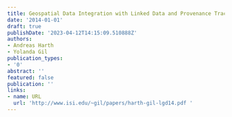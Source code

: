 ```yaml
---
title: Geospatial Data Integration with Linked Data and Provenance Tracking
date: '2014-01-01'
draft: true
publishDate: '2023-04-12T14:15:09.510888Z'
authors:
- Andreas Harth
- Yolanda Gil
publication_types:
- '0'
abstract: ''
featured: false
publication: ''
links:
- name: URL
  url: 'http://www.isi.edu/~gil/papers/harth-gil-lgd14.pdf '
---
```


